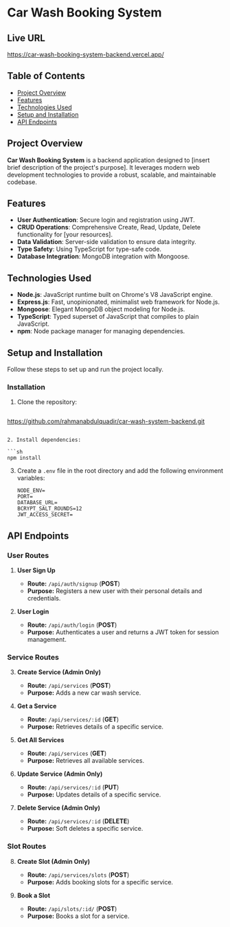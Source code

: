 # Car Wash Booking System

## Live URL
https://car-wash-booking-system-backend.vercel.app/

## Table of Contents

- [Project Overview](#project-overview)
- [Features](#features)
- [Technologies Used](#technologies-used)
- [Setup and Installation](#setup-and-installation)
- [API Endpoints](#api-endpoints)

## Project Overview

**Car Wash Booking System** is a backend application designed to [insert brief description of the project's purpose]. It leverages modern web development technologies to provide a robust, scalable, and maintainable codebase.

## Features

- **User Authentication**: Secure login and registration using JWT.
- **CRUD Operations**: Comprehensive Create, Read, Update, Delete functionality for [your resources].
- **Data Validation**: Server-side validation to ensure data integrity.
- **Type Safety**: Using TypeScript for type-safe code.
- **Database Integration**: MongoDB integration with Mongoose.

## Technologies Used

- **Node.js**: JavaScript runtime built on Chrome's V8 JavaScript engine.
- **Express.js**: Fast, unopinionated, minimalist web framework for Node.js.
- **Mongoose**: Elegant MongoDB object modeling for Node.js.
- **TypeScript**: Typed superset of JavaScript that compiles to plain JavaScript.
- **npm**: Node package manager for managing dependencies.

## Setup and Installation

Follow these steps to set up and run the project locally.

### Installation

1. Clone the repository:

   ```sh
 https://github.com/rahmanabdulquadir/car-wash-system-backend.git
   ```

2. Install dependencies:

   ```sh
   npm install
   ```

3. Create a `.env` file in the root directory and add the following environment variables:
   ```
   NODE_ENV=
   PORT=
   DATABASE_URL=
   BCRYPT_SALT_ROUNDS=12
   JWT_ACCESS_SECRET=
   ```

## API Endpoints

### User Routes

1. **User Sign Up**

   - **Route:** `/api/auth/signup` (**POST**)
   - **Purpose:** Registers a new user with their personal details and credentials.

2. **User Login**
   - **Route:** `/api/auth/login` (**POST**)
   - **Purpose:** Authenticates a user and returns a JWT token for session management.

### Service Routes

3. **Create Service (Admin Only)**

   - **Route:** `/api/services` (**POST**)
   - **Purpose:** Adds a new car wash service.

4. **Get a Service**

   - **Route:** `/api/services/:id` (**GET**)
   - **Purpose:** Retrieves details of a specific service.

5. **Get All Services**

   - **Route:** `/api/services` (**GET**)
   - **Purpose:** Retrieves all available services.

6. **Update Service (Admin Only)**

   - **Route:** `/api/services/:id` (**PUT**)
   - **Purpose:** Updates details of a specific service.

7. **Delete Service (Admin Only)**
   - **Route:** `/api/services/:id` (**DELETE**)
   - **Purpose:** Soft deletes a specific service.

### Slot Routes

8. **Create Slot (Admin Only)**

   - **Route:** `/api/services/slots` (**POST**)
   - **Purpose:** Adds booking slots for a specific service.

9. **Book a Slot**
   - **Route:** `/api/slots/:id/` (**POST**)
   - **Purpose:** Books a slot for a service.
